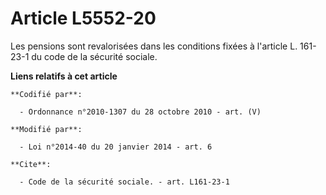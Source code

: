 # Article L5552-20

Les pensions sont revalorisées dans les conditions fixées à l'article L. 161-23-1 du code de la sécurité sociale.

**Liens relatifs à cet article**

	**Codifié par**:

	  - Ordonnance n°2010-1307 du 28 octobre 2010 - art. (V)

	**Modifié par**:

	  - Loi n°2014-40 du 20 janvier 2014 - art. 6

	**Cite**:

	  - Code de la sécurité sociale. - art. L161-23-1
